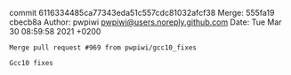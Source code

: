 commit 6116334485ca77343eda51c557cdc81032afcf38
Merge: 555fa19 cbecb8a
Author: pwpiwi <pwpiwi@users.noreply.github.com>
Date:   Tue Mar 30 08:59:58 2021 +0200

    Merge pull request #969 from pwpiwi/gcc10_fixes
    
    Gcc10 fixes

